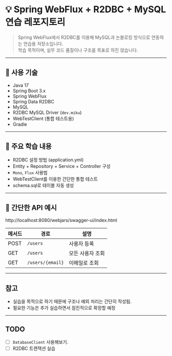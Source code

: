 # 💡 Spring WebFlux + R2DBC + MySQL 연습 레포지토리

> Spring WebFlux에서 R2DBC를 이용해 MySQL과 논블로킹 방식으로 연동하는 연습용 저장소입니다.  
> 학습 목적이며, 실무 코드 품질이나 구조를 목표로 하진 않습니다.

---

## 🔧 사용 기술

- Java 17
- Spring Boot 3.x
- Spring WebFlux
- Spring Data R2DBC
- MySQL
- R2DBC MySQL Driver (`dev.miku`)
- WebTestClient (통합 테스트용)
- Gradle

---

## 📌 주요 학습 내용

- R2DBC 설정 방법 (application.yml)
- Entity + Repository + Service + Controller 구성
- `Mono`, `Flux` 사용법
- WebTestClient를 이용한 간단한 통합 테스트
- schema.sql로 테이블 자동 생성

---

## 🧪 간단한 API 예시

http://localhost:8080/webjars/swagger-ui/index.html

| 메서드  | 경로               | 설명        |
| ---- | ---------------- | --------- |
| POST | `/users`         | 사용자 등록    |
| GET  | `/users`         | 모든 사용자 조회 |
| GET  | `/users/{email}` | 이메일로 조회   |

---

## 참고
* 실습을 목적으로 하기 때문에 구조나 예외 처리는 간단히 작성됨.
* 필요한 기능은 추가 실습하면서 점진적으로 확장할 예정

---

## TODO

* [ ] `DatabaseClient` 사용해보기.
* [ ] R2DBC 트랜잭션 실습